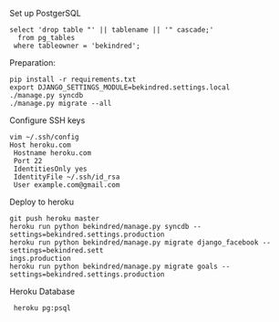Set up PostgerSQL
```
select 'drop table "' || tablename || '" cascade;'
  from pg_tables
 where tableowner = 'bekindred';
```

Preparation:
```
pip install -r requirements.txt
export DJANGO_SETTINGS_MODULE=bekindred.settings.local
./manage.py syncdb
./manage.py migrate --all
```

Configure SSH keys
```
vim ~/.ssh/config
Host heroku.com
 Hostname heroku.com
 Port 22
 IdentitiesOnly yes
 IdentityFile ~/.ssh/id_rsa
 User example.com@gmail.com

```

Deploy to heroku
```
git push heroku master
heroku run python bekindred/manage.py syncdb --settings=bekindred.settings.production
heroku run python bekindred/manage.py migrate django_facebook --settings=bekindred.sett
ings.production
heroku run python bekindred/manage.py migrate goals --settings=bekindred.settings.production
```

Heroku Database
```
 heroku pg:psql
```

